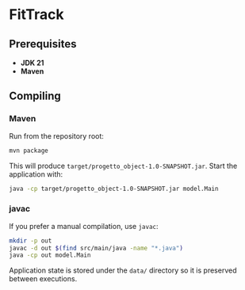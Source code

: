 # FitTrack

## Prerequisites
- **JDK 21**
- **Maven**

## Compiling

### Maven
Run from the repository root:

```bash
mvn package
```

This will produce `target/progetto_object-1.0-SNAPSHOT.jar`. Start the application with:

```bash
java -cp target/progetto_object-1.0-SNAPSHOT.jar model.Main
```

### javac
If you prefer a manual compilation, use `javac`:

```bash
mkdir -p out
javac -d out $(find src/main/java -name "*.java")
java -cp out model.Main
```

Application state is stored under the `data/` directory so it is preserved between executions.
